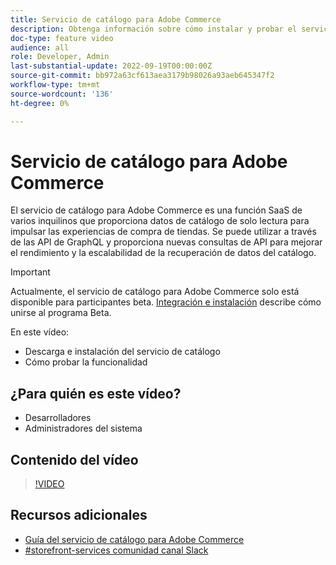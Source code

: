 ```yaml
---
title: Servicio de catálogo para Adobe Commerce
description: Obtenga información sobre cómo instalar y probar el servicio de catálogo.
doc-type: feature video
audience: all
role: Developer, Admin
last-substantial-update: 2022-09-19T00:00:00Z
source-git-commit: bb972a63cf613aea3179b98026a93aeb645347f2
workflow-type: tm+mt
source-wordcount: '136'
ht-degree: 0%

---
```


# Servicio de catálogo para Adobe Commerce

El servicio de catálogo para Adobe Commerce es una función SaaS de varios inquilinos que proporciona datos de catálogo de solo lectura para impulsar las experiencias de compra de tiendas. Se puede utilizar a través de las API de GraphQL y proporciona nuevas consultas de API para mejorar el rendimiento y la escalabilidad de la recuperación de datos del catálogo.

>[!IMPORTANT]
>
>Actualmente, el servicio de catálogo para Adobe Commerce solo está disponible para participantes beta. [Integración e instalación](https://experienceleague.adobe.com/docs/commerce-merchant-services/catalog-service/installation.html) describe cómo unirse al programa Beta.

En este vídeo:

- Descarga e instalación del servicio de catálogo
- Cómo probar la funcionalidad

## ¿Para quién es este vídeo?

- Desarrolladores
- Administradores del sistema

## Contenido del vídeo

>[!VIDEO](https://video.tv.adobe.com/v/3409390?quality=12&learn=on)

## Recursos adicionales

- [Guía del servicio de catálogo para Adobe Commerce](https://experienceleague.adobe.com/docs/commerce-merchant-services/catalog-service/guide-overview.html)
- [#storefront-services comunidad canal Slack](https://magentocommeng.slack.com/?redir=%2Farchives%2FC03HVPG8RS4)

